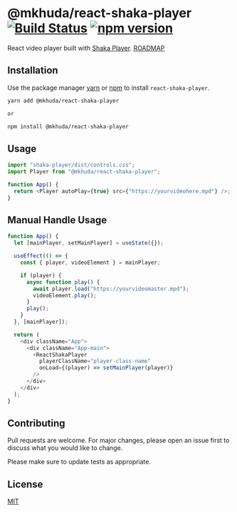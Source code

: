 # @mkhuda/react-shaka-player [![Build Status](https://app.travis-ci.com/mkhuda/react-shaka-player.svg?branch=main)](https://app.travis-ci.com/mkhuda/react-shaka-player) [![npm version](https://badge.fury.io/js/%40mkhuda%2Freact-shaka-player.svg)](https://badge.fury.io/js/%40mkhuda%2Freact-shaka-player)

React video player built with [Shaka Player](https://github.com/google/shaka-player). [ROADMAP](https://github.com/mkhuda/react-shaka-player/wiki/Initial-Roadmap)

## Installation

Use the package manager [yarn](https://classic.yarnpkg.com/en/) or [npm](https://www.npmjs.com/) to install `react-shaka-player`.

```bash
yarn add @mkhuda/react-shaka-player

or

npm install @mkhuda/react-shaka-player
```

## Usage

```javascript
import "shaka-player/dist/controls.css";
import Player from "@mkhuda/react-shaka-player";

function App() {
  return <Player autoPlay={true} src={"https://yourvideohere.mpd"} />;
}
```

## Manual Handle Usage

```javascript
function App() {
  let [mainPlayer, setMainPlayer] = useState({});

  useEffect(() => {
    const { player, videoElement } = mainPlayer;

    if (player) {
      async function play() {
        await player.load("https://yourvideomaster.mpd");
        videoElement.play();
      }
      play();
    }
  }, [mainPlayer]);

  return (
    <div className="App">
      <div className="App-main">
        <ReactShakaPlayer
          playerClassName="player-class-name"
          onLoad={(player) => setMainPlayer(player)}
        />
      </div>
    </div>
  );
}
```

## Contributing

Pull requests are welcome. For major changes, please open an issue first to discuss what you would like to change.

Please make sure to update tests as appropriate.

## License

[MIT](https://choosealicense.com/licenses/mit/)
